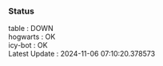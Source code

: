 ### Status


table : DOWN  
hogwarts : OK  
icy-bot : OK  
Latest Update : 2024-11-06 07:10:20.378573
